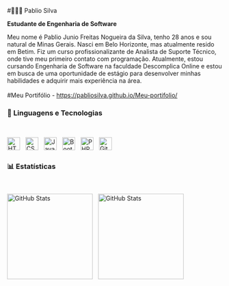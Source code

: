#👨🏽‍💻 Pablio Silva

**Estudante de Engenharia de Software**

Meu nome é Pablio Junio Freitas Nogueira da Silva, tenho 28 anos e sou natural de Minas Gerais. Nasci em Belo Horizonte, mas atualmente resido em Betim. Fiz um curso profissionalizante de Analista de Suporte Técnico, onde tive meu primeiro contato com programação. Atualmente, estou cursando Engenharia de Software na faculdade Descomplica Online e estou em busca de uma oportunidade de estágio para desenvolver minhas habilidades e adquirir mais experiência na área.
<br/>
<br/>
#Meu Portifólio - https://pabliosilva.github.io/Meu-portifolio/

### 🤖 Linguagens e Tecnologias
<br/>

<img 
    align="left" 
    alt="HTML"
    title="HTML" 
    width="30px" 
    style="padding-right: 10px;" 
    src="https://cdn.jsdelivr.net/gh/devicons/devicon@latest/icons/html5/html5-original.svg" 
/>
<img 
    align="left" 
    alt="CSS" 
    title="CSS"
    width="30px" 
    style="padding-right: 10px;" 
    src="https://cdn.jsdelivr.net/gh/devicons/devicon@latest/icons/css3/css3-original.svg" 
/>
<img 
    align="left" 
    alt="JavaScript" 
    title="JavaScript"
    width="30px" 
    style="padding-right: 10px;" 
    src="https://cdn.jsdelivr.net/gh/devicons/devicon@latest/icons/javascript/javascript-original.svg" 
/>
<img 
    align="left" 
    alt="Bootstrap"
    title="Bootstrap" 
    width="30px" 
    style="padding-right: 10px;" 
  src="https://cdn.jsdelivr.net/gh/devicons/devicon@latest/icons/bootstrap/bootstrap-original.svg"
/>
<img 
    align="left" 
    alt="PHP" 
    title="PHP"
    width="30px" 
    style="padding-right: 10px;" 
    src="https://cdn.jsdelivr.net/gh/devicons/devicon@latest/icons/php/php-original.svg" 
/>
<img 
    align="left" 
    alt="Git" 
    title="Git"
    width="30px" 
    style="padding-right: 10px;" 
    src="https://cdn.jsdelivr.net/gh/devicons/devicon@latest/icons/git/git-original.svg" 
/>
<br/> <br/>
### 📊 Estatísticas 
<br/>

<img
align="left"
alt="GitHub Stats"
height="200"
style="padding-right: 10px;"
src="https://github-readme-stats.vercel.app/api?username=pabliosilva&show_icons=true&theme=tokyonight&locale=pt-br"
/>
<img
align="left"
alt="GitHub Stats"
height="200"
style="padding-right: 10px;"
src="https://github-readme-stats.vercel.app/api/top-langs/?username=pabliosilva&layout=donut&theme=tokyonight&locale=pt-br"
/>




<br/>
<br/>
